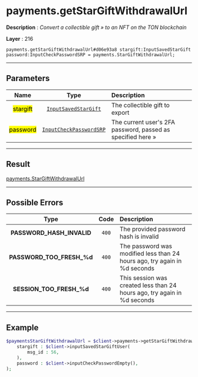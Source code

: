 # payments.getStarGiftWithdrawalUrl

**Description** : *Convert a collectible gift &raquo; to an NFT on the TON blockchain*

**Layer** : 216

```tl
payments.getStarGiftWithdrawalUrl#d06e93a8 stargift:InputSavedStarGift password:InputCheckPasswordSRP = payments.StarGiftWithdrawalUrl;
```

---

## Parameters

| Name | Type | Description |
| :---: | :---: | :--- |
| <mark>stargift</mark> | [`InputSavedStarGift`](type/InputSavedStarGift) | The collectible gift to export |
| <mark>password</mark> | [`InputCheckPasswordSRP`](type/InputCheckPasswordSRP) | The current user's 2FA password, passed as specified here » |

---

## Result

[payments.StarGiftWithdrawalUrl](type/payments.StarGiftWithdrawalUrl)

---

## Possible Errors

| Type | Code | Description |
| :---: | :---: | :--- |
| **PASSWORD_HASH_INVALID** | `400` | The provided password hash is invalid |
| **PASSWORD_TOO_FRESH_%d** | `400` | The password was modified less than 24 hours ago, try again in %d seconds |
| **SESSION_TOO_FRESH_%d** | `400` | This session was created less than 24 hours ago, try again in %d seconds |

---

## Example

```php
$paymentsStarGiftWithdrawalUrl = $client->payments->getStarGiftWithdrawalUrl(
	stargift : $client->inputSavedStarGiftUser(
		msg_id : 56,
	),
	password : $client->inputCheckPasswordEmpty(),
);
```